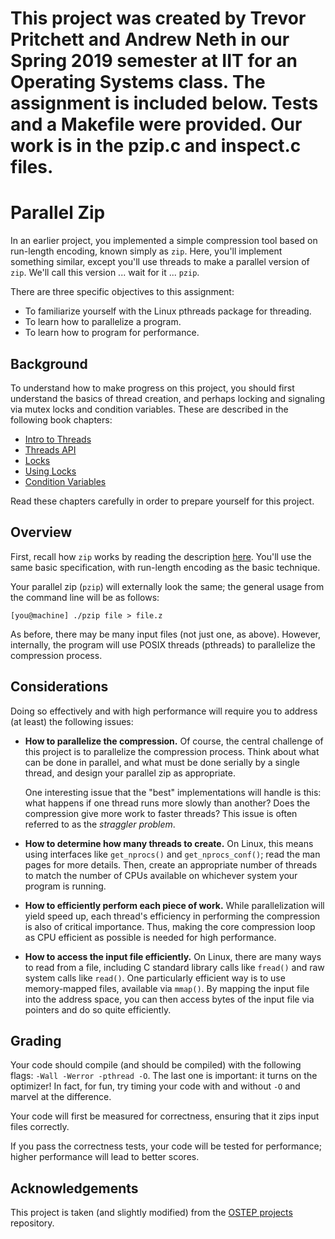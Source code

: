# This project was created by Trevor Pritchett and Andrew Neth in our Spring 2019 semester at IIT for an Operating Systems class. The assignment is included below. Tests and a Makefile were provided. Our work is in the pzip.c and inspect.c files.

# Parallel Zip

In an earlier project, you implemented a simple compression tool based on
run-length encoding, known simply as `zip`. Here, you'll implement something
similar, except you'll use threads to make a parallel version of `zip`. We'll
call this version ... wait for it ... `pzip`. 

There are three specific objectives to this assignment:

* To familiarize yourself with the Linux pthreads package for threading.
* To learn how to parallelize a program.
* To learn how to program for performance.

## Background

To understand how to make progress on this project, you should first
understand the basics of thread creation, and perhaps locking and signaling
via mutex locks and condition variables. These are described in the following
book chapters:

- [Intro to Threads](http://pages.cs.wisc.edu/~remzi/OSTEP/threads-intro.pdf)
- [Threads API](http://pages.cs.wisc.edu/~remzi/OSTEP/threads-api.pdf)
- [Locks](http://pages.cs.wisc.edu/~remzi/OSTEP/threads-locks.pdf)
- [Using Locks](http://pages.cs.wisc.edu/~remzi/OSTEP/threads-locks-usage.pdf)
- [Condition Variables](http://pages.cs.wisc.edu/~remzi/OSTEP/threads-cv.pdf)

Read these chapters carefully in order to prepare yourself for this project.

## Overview

First, recall how `zip` works by reading the description
[here](https://github.com/khale/cs450p1a).
You'll use the same basic specification, with run-length encoding as the basic
technique.

Your parallel zip (`pzip`) will externally look the same; the general usage
from the command line will be as follows:

```Shell
[you@machine] ./pzip file > file.z
```

As before, there may be many input files (not just one, as above). However,
internally, the program will use POSIX threads (pthreads) to parallelize the compression
process.  

## Considerations

Doing so effectively and with high performance will require you to address (at
least) the following issues:

- **How to parallelize the compression.** Of course, the central challenge of
    this project is to parallelize the compression process. Think about what
    can be done in parallel, and what must be done serially by a single
    thread, and design your parallel zip as appropriate.

    One interesting issue that the "best" implementations will handle is this:
    what happens if one thread runs more slowly than another? Does the
    compression give more work to faster threads? This issue is often referred
    to as the _straggler problem_.

- **How to determine how many threads to create.** On Linux, this means using
    interfaces like `get_nprocs()` and `get_nprocs_conf()`; read the man pages
    for more details. Then, create an appropriate number of threads to match the number of CPUs available
    on whichever system your program is running.

- **How to efficiently perform each piece of work.** While parallelization
    will yield speed up, each thread's efficiency in performing the
    compression is also of critical importance. Thus, making the core
    compression loop as CPU efficient as possible is needed for high
    performance. 

- **How to access the input file efficiently.** On Linux, there are many ways
    to read from a file, including C standard library calls like `fread()` and
    raw system calls like `read()`. One particularly efficient way is to use
    memory-mapped files, available via `mmap()`. By mapping the input file
    into the address space, you can then access bytes of the input file via
    pointers and do so quite efficiently. 


## Grading

Your code should compile (and should be compiled) with the following flags:
`-Wall -Werror -pthread -O`. The last one is important: it turns on the
optimizer! In fact, for fun, try timing your code with and without `-O` and
marvel at the difference.

Your code will first be measured for correctness, ensuring that it zips input
files correctly.

If you pass the correctness tests, your code will be tested for performance;
higher performance will lead to better scores.

## Acknowledgements 

This project is taken (and slightly modified) from the [OSTEP
projects](https://github.com/remzi-arpacidusseau/ostep-projects/blob/master/initial-utilities/README.md)
repository. 



